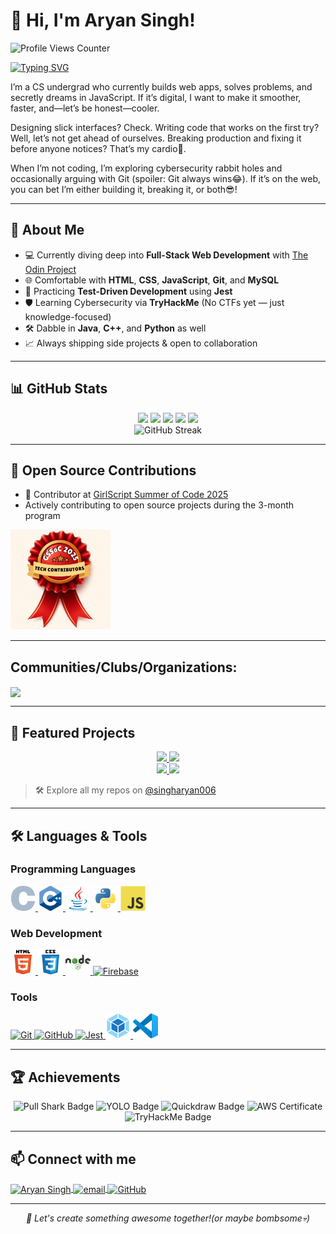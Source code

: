 # 👋 Hi, I'm Aryan Singh!
<img src="https://komarev.com/ghpvc/?username=singharyan006&color=blue&style=for-the-badge" alt="Profile Views Counter">

[![Typing SVG](https://readme-typing-svg.herokuapp.com?font=Montserrat&color=%2336BCF7&vCenter=true&lines=Web+Dev+%26+CS+Enthusiast;Building+cool+stuff+with+code;Always+curious%2C+always+creating)](https://git.io/typing-svg)

I’m a CS undergrad who currently builds web apps, solves problems, and secretly dreams in JavaScript. If it’s digital, I want to make it smoother, faster, and—let’s be honest—cooler.

Designing slick interfaces? Check. Writing code that works on the first try? Well, let’s not get ahead of ourselves. Breaking production and fixing it before anyone notices? That’s my cardio🤧.

When I’m not coding, I’m exploring cybersecurity rabbit holes and occasionally arguing with Git (spoiler: Git always wins😂). If it’s on the web, you can bet I’m either building it, breaking it, or both😎!

---

## 🧠 About Me

- 💻 Currently diving deep into **Full-Stack Web Development** with [The Odin Project](https://www.theodinproject.com/)
- 🌐 Comfortable with **HTML**, **CSS**, **JavaScript**, **Git**, and **MySQL**
- 🧪 Practicing **Test-Driven Development** using **Jest**
- 🛡️ Learning Cybersecurity via **TryHackMe** (No CTFs yet — just knowledge-focused)
- 🛠️ Dabble in **Java**, **C++**, and **Python** as well
- 📈 Always shipping side projects & open to collaboration

---

## 📊 GitHub Stats

<div align="center">
  <img height="180em" src="https://github-profile-summary-cards.vercel.app/api/cards/profile-details?username=singharyan006&theme=tokyonight&hide_border=true" />
  <img height="180em" src="https://github-profile-summary-cards.vercel.app/api/cards/repos-per-language?username=singharyan006&theme=tokyonight&hide_border=true" />
  <img height="180em" src="https://github-profile-summary-cards.vercel.app/api/cards/most-commit-language?username=singharyan006&theme=tokyonight&hide_border=true" />
  <img height="180em" src="https://github-profile-summary-cards.vercel.app/api/cards/stats?username=singharyan006&theme=tokyonight&hide_border=true"/>
  <img height="180em" src="https://github-profile-summary-cards.vercel.app/api/cards/productive-time?username=singharyan006&theme=tokyonight&hide_border=true" />
</div>
<div align="center">
  <img src="https://github-readme-streak-stats.herokuapp.com/?user=singharyan006&theme=tokyonight&hide_border=true" alt="GitHub Streak" />
</div>

---

## 🌟 Open Source Contributions

- 🚀 Contributor at [GirlScript Summer of Code 2025](https://gssoc.girlscript.tech/)
- Actively contributing to open source projects during the 3-month program
<p>
  <img src="assets/Contributor_badge.jpg" alt="GSSoC '25 Badge" width="160" height="160">
</p>

--- 

## Communities/Clubs/Organizations: 

<a href="https://srm.edu.in" target="blank" alt="SRM_University">
  <img src="https://img.shields.io/badge/Tech%20Member-Alexa%20Developers%20SRM-blue?style=for-the-badge" align="center">
</a>  

---

## 🚀 Featured Projects

<div align="center">
  <a href="https://github.com/singharyan006/tic-tac-toe">
    <img src="https://github-readme-stats.vercel.app/api/pin/?username=singharyan006&repo=tic-tac-toe&theme=tokyonight" />
  </a>
  <a href="https://github.com/singharyan006/algo-practice">
    <img src="https://github-readme-stats.vercel.app/api/pin/?username=singharyan006&repo=algo-practice&theme=tokyonight" />
  </a>
</div>
<div align="center">
  <a href="https://github.com/singharyan006/skywatch">
    <img src="https://github-readme-stats.vercel.app/api/pin/?username=singharyan006&repo=skywatch&theme=tokyonight" />
  </a>
  <a href="https://github.com/singharyan006/tdd-js-utils">
    <img src="https://github-readme-stats.vercel.app/api/pin/?username=singharyan006&repo=tdd-js-utils&theme=tokyonight" />
  </a>
</div>

> 🛠 Explore all my repos on [@singharyan006](https://github.com/singharyan006)

---

## 🛠️ Languages & Tools

### Programming Languages
<p align="left">
  <a href="https://www.cprogramming.com/" target="_blank">
    <img src="https://raw.githubusercontent.com/devicons/devicon/master/icons/c/c-original.svg" alt="C Programming" width="40" height="40"/>
  </a>
  <a href="https://isocpp.org/" target="_blank">
    <img src="https://raw.githubusercontent.com/devicons/devicon/master/icons/cplusplus/cplusplus-original.svg" alt="C++ Programming" width="40" height="40"/>
  </a>
  <a href="https://www.java.com" target="_blank">
    <img src="https://raw.githubusercontent.com/devicons/devicon/master/icons/java/java-original.svg" alt="Java" width="40" height="40"/>
  </a>
  <a href="https://www.python.org" target="_blank">
    <img src="https://raw.githubusercontent.com/devicons/devicon/master/icons/python/python-original.svg" alt="Python" width="40" height="40"/>
  </a>
  <a href="https://developer.mozilla.org/en-US/docs/Web/JavaScript" target="_blank">
    <img src="https://raw.githubusercontent.com/devicons/devicon/master/icons/javascript/javascript-original.svg" alt="JavaScript" width="40" height="40"/>
  </a>
</p>

### Web Development
<p align="left">
  <a href="https://www.w3.org/html/" target="_blank">
    <img src="https://raw.githubusercontent.com/devicons/devicon/master/icons/html5/html5-original-wordmark.svg" alt="HTML5" width="40" height="40"/>
  </a>
  <a href="https://www.w3schools.com/css/" target="_blank">
    <img src="https://raw.githubusercontent.com/devicons/devicon/master/icons/css3/css3-original-wordmark.svg" alt="CSS3" width="40" height="40"/>
  </a>
  <a href="https://nodejs.org" target="_blank">
    <img src="https://raw.githubusercontent.com/devicons/devicon/master/icons/nodejs/nodejs-original-wordmark.svg" alt="Node.js" width="40" height="40"/>
  </a>
  <a href="https://firebase.google.com/" target="_blank">
    <img src="https://www.vectorlogo.zone/logos/firebase/firebase-icon.svg" alt="Firebase" width="40" height="40"/>
  </a>
</p>

### Tools
<p align="left">
  <a href="https://git-scm.com/" target="_blank">
    <img src="https://www.vectorlogo.zone/logos/git-scm/git-scm-icon.svg" alt="Git" width="40" height="40"/>
  </a>
  <a href="https://github.com" target="_blank">
    <img src="https://cdn.jsdelivr.net/gh/devicons/devicon/icons/github/github-original.svg" alt="GitHub" width="40" height="40"/>
  </a>
  <a href="https://jestjs.io" target="_blank">
    <img src="https://www.vectorlogo.zone/logos/jestjsio/jestjsio-icon.svg" alt="Jest" width="40" height="40"/>
  </a>
  <a href="https://webpack.js.org" target="_blank">
    <img src="https://raw.githubusercontent.com/devicons/devicon/master/icons/webpack/webpack-original.svg" alt="Webpack" width="40" height="40"/>
  </a>
  <a href="https://code.visualstudio.com/" target="_blank">
    <img src="https://raw.githubusercontent.com/devicons/devicon/master/icons/vscode/vscode-original.svg" alt="VS Code" width="40" height="40"/>
  </a>
</p>

---

## 🏆 Achievements

<div align="center">
  <img src="https://img.shields.io/badge/Pull%20Shark-×2-blue?style=for-the-badge&logo=github" alt="Pull Shark Badge">
  <img src="https://img.shields.io/badge/YOLO-Achieved-yellow?style=for-the-badge&logo=github" alt="YOLO Badge">
  <img src="https://img.shields.io/badge/Quickdraw-Achieved-green?style=for-the-badge&logo=github" alt="Quickdraw Badge">
  <img src="https://img.shields.io/badge/AWS-Cloud%20Certified-orange?style=for-the-badge&logo=amazon-aws" alt="AWS Certificate">
  <img src="https://img.shields.io/badge/TryHackMe-Hackfinity%20Battle%20Series-red?style=for-the-badge&logo=tryhackme" alt="TryHackMe Badge">
</div>

---

## 📫 Connect with me

<p align="left">
  <a href="https://www.linkedin.com/in/aryansingh006" target="blank">
    <img align="center" src="https://raw.githubusercontent.com/rahuldkjain/github-profile-readme-generator/master/src/images/icons/Social/linked-in-alt.svg" alt="Aryan Singh" height="30" width="40"/>
  </a>
  <a href="mailto:aryanraisingh2006@gmail.com" rel="noopener" target="_blank">
    <img align="center" src="https://upload.wikimedia.org/wikipedia/commons/7/7e/Gmail_icon_%282020%29.svg" alt="email" height="30" width="40"/>
  </a>
  <a href="https://github.com/singharyan006" target="blank">
    <img align="center" src="https://raw.githubusercontent.com/rahuldkjain/github-profile-readme-generator/master/src/images/icons/Social/github.svg" alt="GitHub" height="30" width="40"/>
  </a>
</p>

---


<p align="center">
  <i>🚀 Let's create something awesome together!(or maybe bombsome💀) </i>
</p>
